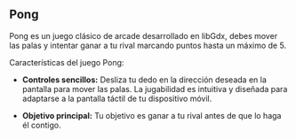 ## Pong
Pong es un juego clásico de arcade desarrollado en libGdx, debes mover las palas y intentar ganar a tu rival marcando puntos hasta un máximo de 5.

Características del juego Pong:

- **Controles sencillos:** Desliza tu dedo en la dirección deseada en la pantalla para mover las palas. La jugabilidad es intuitiva y diseñada para adaptarse a la pantalla táctil de tu dispositivo móvil.

- **Objetivo principal:** Tu objetivo es ganar a tu rival antes de que lo haga él contigo.
